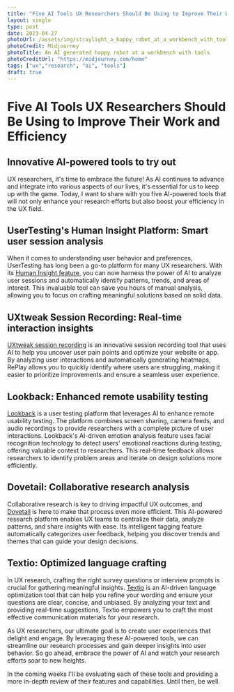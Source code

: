 ```yaml
---
title: "Five AI Tools UX Researchers Should Be Using to Improve Their Work and Efficiency"
layout: single
type: post
date: 2023-04-27
photoUrl: /assets/img/straylight_a_happy_robot_at_a_workbench_with_tools_6ce12290-b67b-46da-aa44-1cff84d444d9.png
photoCredit: Midjourney
photoTitle: An AI generated happy robot at a workbench with tools
photoCreditUrl: "https://midjourney.com/home"
tags: ["ux","research", "ai", "tools"]
draft: true
---
```


# Five AI Tools UX Researchers Should Be Using to Improve Their Work and Efficiency
## Innovative AI-powered tools to try out

UX researchers, it's time to embrace the future! As AI continues to advance and integrate into various aspects of our lives, it's essential for us to keep up with the game. Today, I want to share with you five AI-powered tools that will not only enhance your research efforts but also boost your efficiency in the UX field.

## UserTesting's Human Insight Platform: Smart user session analysis
When it comes to understanding user behavior and preferences, UserTesting has long been a go-to platform for many UX researchers. With its [Human Insight feature][1], you can now harness the power of AI to analyze user sessions and automatically identify patterns, trends, and areas of interest. This invaluable tool can save you hours of manual analysis, allowing you to focus on crafting meaningful solutions based on solid data.

## UXtweak Session Recording: Real-time interaction insights
[UXtweak session recording][2] is an innovative session recording tool that uses AI to help you uncover user pain points and optimize your website or app. By analyzing user interactions and automatically generating heatmaps, RePlay allows you to quickly identify where users are struggling, making it easier to prioritize improvements and ensure a seamless user experience.

## Lookback: Enhanced remote usability testing
[Lookback][3] is a user testing platform that leverages AI to enhance remote usability testing. The platform combines screen sharing, camera feeds, and audio recordings to provide researchers with a complete picture of user interactions. Lookback's AI-driven emotion analysis feature uses facial recognition technology to detect users' emotional reactions during testing, offering valuable context to researchers. This real-time feedback allows researchers to identify problem areas and iterate on design solutions more efficiently.

## Dovetail: Collaborative research analysis
Collaborative research is key to driving impactful UX outcomes, and [Dovetail][4] is here to make that process even more efficient. This AI-powered research platform enables UX teams to centralize their data, analyze patterns, and share insights with ease. Its intelligent tagging feature automatically categorizes user feedback, helping you discover trends and themes that can guide your design decisions.

## Textio: Optimized language crafting
In UX research, crafting the right survey questions or interview prompts is crucial for gathering meaningful insights. [Textio][5] is an AI-driven language optimization tool that can help you refine your wording and ensure your questions are clear, concise, and unbiased. By analyzing your text and providing real-time suggestions, Textio empowers you to craft the most effective communication materials for your research.

As UX researchers, our ultimate goal is to create user experiences that delight and engage. By leveraging these AI-powered tools, we can streamline our research processes and gain deeper insights into user behavior. So go ahead, embrace the power of AI and watch your research efforts soar to new heights. 

In the coming weeks I'll be evaluating each of these tools and providing a more in-depth review of their features and capabilities. Until then, be well.

[1]: https://www.usertesting.com/platform/
[2]: https://www.uxtweak.com/session-recording-tool
[3]: https://www.lookback.com/
[4]: https://dovetailapp.com/
[5]: https://textio.com/